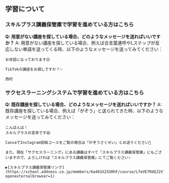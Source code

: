 ## 学習について
### スキルプラス講義保管庫で学習を進めている方はこちら

**Q: 用意がない講座を探している場合、どのようなメッセージを送ればいいですか？**
A: 用意がない講座を探している場合、例えば合言葉連呼やLステップが反応しない単語を送ってくる時、以下のようなメッセージを送ってみてください：
```
お世話になっております😌

TikTokの講座をお探しですか？✨

西村
```

### サクセスラーニングシステムで学習を進めている方はこちら

**Q: 既存講座を探している場合、どのようなメッセージを送ればいいですか？**
A: 既存講座を探している場合、例えば「がぞう」と送られてきた時、以下のようなメッセージを送ってみてください：
```
こんばんは！
スキルプラスの宮本です😄

CanvaでInstagram投稿コースをご覧の場合は「がぞうさくせい」とお送りください🙌

また、現在「サクセスラーニング」にある講義はすべて「スキルプラス講義保管庫」にもございますので、よろしければ「スキルプラス講義保管庫」にてご覧ください✨

▶︎[スキルプラス講義保管庫リンク](https://school.addness.co.jp/members/6a481X2SSRhF/course/LfeVE7RdQJ2V?openexternalbrowser=1)
```
